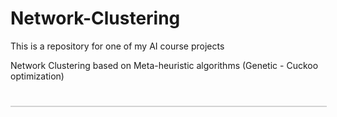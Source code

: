# Network-Clustering

This is a repository for one of my AI course projects

Network Clustering based on Meta-heuristic algorithms (Genetic - Cuckoo optimization)


<html>
<head>
<link rel="stylesheet" href="https://cdnjs.cloudflare.com/ajax/libs/vis/4.16.1/vis.css" type="text/css" />
<script type="text/javascript" src="https://cdnjs.cloudflare.com/ajax/libs/vis/4.16.1/vis-network.min.js"> </script>
<center>
<h1></h1>
</center>

<!-- <link rel="stylesheet" href="../node_modules/vis/dist/vis.min.css" type="text/css" />
<script type="text/javascript" src="../node_modules/vis/dist/vis.js"> </script>-->

<style type="text/css">

        #mynetwork {
            width: 100%;
            height: 750x;
            background-color: #222222;
            border: 1px solid lightgray;
            position: relative;
            float: left;
        }

        

        

        
</style>

</head>

<body>
<div id = "mynetwork"></div>


<script type="text/javascript">

    // initialize global variables.
    var edges;
    var nodes;
    var network; 
    var container;
    var options, data;

    
    // This method is responsible for drawing the graph, returns the drawn network
    function drawGraph() {
        var container = document.getElementById('mynetwork');
        
        

        // parsing and collecting nodes and edges from the python
        nodes = new vis.DataSet([{"font": {"color": "white"}, "id": 1, "label": 1, "shape": "dot"}, {"font": {"color": "white"}, "id": 2, "label": 2, "shape": "dot"}, {"font": {"color": "white"}, "id": 3, "label": 3, "shape": "dot"}, {"font": {"color": "white"}, "id": 4, "label": 4, "shape": "dot"}, {"font": {"color": "white"}, "id": 5, "label": 5, "shape": "dot"}, {"font": {"color": "white"}, "id": 6, "label": 6, "shape": "dot"}, {"font": {"color": "white"}, "id": 7, "label": 7, "shape": "dot"}, {"font": {"color": "white"}, "id": 8, "label": 8, "shape": "dot"}, {"font": {"color": "white"}, "id": 9, "label": 9, "shape": "dot"}, {"font": {"color": "white"}, "id": 10, "label": 10, "shape": "dot"}, {"font": {"color": "white"}, "id": 11, "label": 11, "shape": "dot"}, {"font": {"color": "white"}, "id": 12, "label": 12, "shape": "dot"}, {"font": {"color": "white"}, "id": 13, "label": 13, "shape": "dot"}, {"font": {"color": "white"}, "id": 14, "label": 14, "shape": "dot"}, {"font": {"color": "white"}, "id": 15, "label": 15, "shape": "dot"}, {"font": {"color": "white"}, "id": 16, "label": 16, "shape": "dot"}, {"font": {"color": "white"}, "id": 17, "label": 17, "shape": "dot"}, {"font": {"color": "white"}, "id": 18, "label": 18, "shape": "dot"}, {"font": {"color": "white"}, "id": 19, "label": 19, "shape": "dot"}, {"font": {"color": "white"}, "id": 20, "label": 20, "shape": "dot"}, {"font": {"color": "white"}, "id": 21, "label": 21, "shape": "dot"}, {"font": {"color": "white"}, "id": 22, "label": 22, "shape": "dot"}, {"font": {"color": "white"}, "id": 23, "label": 23, "shape": "dot"}, {"font": {"color": "white"}, "id": 24, "label": 24, "shape": "dot"}, {"font": {"color": "white"}, "id": 25, "label": 25, "shape": "dot"}, {"font": {"color": "white"}, "id": 26, "label": 26, "shape": "dot"}, {"font": {"color": "white"}, "id": 27, "label": 27, "shape": "dot"}, {"font": {"color": "white"}, "id": 28, "label": 28, "shape": "dot"}, {"font": {"color": "white"}, "id": 29, "label": 29, "shape": "dot"}, {"font": {"color": "white"}, "id": 30, "label": 30, "shape": "dot"}, {"font": {"color": "white"}, "id": 31, "label": 31, "shape": "dot"}, {"font": {"color": "white"}, "id": 32, "label": 32, "shape": "dot"}, {"font": {"color": "white"}, "id": 33, "label": 33, "shape": "dot"}, {"font": {"color": "white"}, "id": 34, "label": 34, "shape": "dot"}, {"color": "white", "font": {"color": "white"}, "id": 101, "label": 101, "shape": "dot"}, {"color": "white", "font": {"color": "white"}, "id": 102, "label": 102, "shape": "dot"}, {"color": "white", "font": {"color": "white"}, "id": 103, "label": 103, "shape": "dot"}, {"color": "white", "font": {"color": "white"}, "id": 104, "label": 104, "shape": "dot"}, {"color": "lime", "font": {"color": "white"}, "id": 105, "label": 105, "shape": "dot"}, {"color": "lime", "font": {"color": "white"}, "id": 106, "label": 106, "shape": "dot"}, {"color": "lime", "font": {"color": "white"}, "id": 107, "label": 107, "shape": "dot"}, {"color": "white", "font": {"color": "white"}, "id": 108, "label": 108, "shape": "dot"}, {"color": "cyan", "font": {"color": "white"}, "id": 109, "label": 109, "shape": "dot"}, {"color": "cyan", "font": {"color": "white"}, "id": 110, "label": 110, "shape": "dot"}, {"color": "lime", "font": {"color": "white"}, "id": 111, "label": 111, "shape": "dot"}, {"color": "white", "font": {"color": "white"}, "id": 112, "label": 112, "shape": "dot"}, {"color": "white", "font": {"color": "white"}, "id": 113, "label": 113, "shape": "dot"}, {"color": "white", "font": {"color": "white"}, "id": 114, "label": 114, "shape": "dot"}, {"color": "cyan", "font": {"color": "white"}, "id": 115, "label": 115, "shape": "dot"}, {"color": "cyan", "font": {"color": "white"}, "id": 116, "label": 116, "shape": "dot"}, {"color": "lime", "font": {"color": "white"}, "id": 117, "label": 117, "shape": "dot"}, {"color": "white", "font": {"color": "white"}, "id": 118, "label": 118, "shape": "dot"}, {"color": "cyan", "font": {"color": "white"}, "id": 119, "label": 119, "shape": "dot"}, {"color": "white", "font": {"color": "white"}, "id": 120, "label": 120, "shape": "dot"}, {"color": "cyan", "font": {"color": "white"}, "id": 121, "label": 121, "shape": "dot"}, {"color": "white", "font": {"color": "white"}, "id": 122, "label": 122, "shape": "dot"}, {"color": "cyan", "font": {"color": "white"}, "id": 123, "label": 123, "shape": "dot"}, {"color": "yellow", "font": {"color": "white"}, "id": 124, "label": 124, "shape": "dot"}, {"color": "yellow", "font": {"color": "white"}, "id": 125, "label": 125, "shape": "dot"}, {"color": "yellow", "font": {"color": "white"}, "id": 126, "label": 126, "shape": "dot"}, {"color": "cyan", "font": {"color": "white"}, "id": 127, "label": 127, "shape": "dot"}, {"color": "yellow", "font": {"color": "white"}, "id": 128, "label": 128, "shape": "dot"}, {"color": "yellow", "font": {"color": "white"}, "id": 129, "label": 129, "shape": "dot"}, {"color": "cyan", "font": {"color": "white"}, "id": 130, "label": 130, "shape": "dot"}, {"color": "cyan", "font": {"color": "white"}, "id": 131, "label": 131, "shape": "dot"}, {"color": "yellow", "font": {"color": "white"}, "id": 132, "label": 132, "shape": "dot"}, {"color": "cyan", "font": {"color": "white"}, "id": 133, "label": 133, "shape": "dot"}, {"color": "cyan", "font": {"color": "white"}, "id": 134, "label": 134, "shape": "dot"}]);
        edges = new vis.DataSet([{"from": 1, "to": 2}, {"from": 1, "to": 3}, {"from": 1, "to": 4}, {"from": 1, "to": 5}, {"from": 1, "to": 6}, {"from": 1, "to": 7}, {"from": 1, "to": 8}, {"from": 1, "to": 9}, {"from": 1, "to": 11}, {"from": 1, "to": 12}, {"from": 1, "to": 13}, {"from": 1, "to": 14}, {"from": 1, "to": 18}, {"from": 1, "to": 20}, {"from": 1, "to": 22}, {"from": 1, "to": 32}, {"from": 2, "to": 3}, {"from": 2, "to": 4}, {"from": 2, "to": 8}, {"from": 2, "to": 14}, {"from": 2, "to": 18}, {"from": 2, "to": 20}, {"from": 2, "to": 22}, {"from": 2, "to": 31}, {"from": 3, "to": 4}, {"from": 3, "to": 8}, {"from": 3, "to": 9}, {"from": 3, "to": 10}, {"from": 3, "to": 14}, {"from": 3, "to": 28}, {"from": 3, "to": 29}, {"from": 3, "to": 33}, {"from": 4, "to": 8}, {"from": 4, "to": 13}, {"from": 4, "to": 14}, {"from": 5, "to": 7}, {"from": 5, "to": 11}, {"from": 6, "to": 7}, {"from": 6, "to": 11}, {"from": 6, "to": 17}, {"from": 7, "to": 17}, {"from": 9, "to": 31}, {"from": 9, "to": 33}, {"from": 9, "to": 34}, {"from": 10, "to": 34}, {"from": 14, "to": 34}, {"from": 15, "to": 33}, {"from": 15, "to": 34}, {"from": 16, "to": 33}, {"from": 16, "to": 34}, {"from": 19, "to": 33}, {"from": 19, "to": 34}, {"from": 20, "to": 34}, {"from": 21, "to": 33}, {"from": 21, "to": 34}, {"from": 23, "to": 33}, {"from": 23, "to": 34}, {"from": 24, "to": 26}, {"from": 24, "to": 28}, {"from": 24, "to": 30}, {"from": 24, "to": 33}, {"from": 24, "to": 34}, {"from": 25, "to": 26}, {"from": 25, "to": 28}, {"from": 25, "to": 32}, {"from": 26, "to": 32}, {"from": 27, "to": 30}, {"from": 27, "to": 34}, {"from": 28, "to": 34}, {"from": 29, "to": 32}, {"from": 29, "to": 34}, {"from": 30, "to": 33}, {"from": 30, "to": 34}, {"from": 31, "to": 33}, {"from": 31, "to": 34}, {"from": 32, "to": 33}, {"from": 32, "to": 34}, {"from": 33, "to": 34}, {"from": 101, "to": 102}, {"from": 101, "to": 103}, {"from": 101, "to": 104}, {"from": 101, "to": 105}, {"from": 101, "to": 106}, {"from": 101, "to": 107}, {"from": 101, "to": 108}, {"from": 101, "to": 109}, {"from": 101, "to": 111}, {"from": 101, "to": 112}, {"from": 101, "to": 113}, {"from": 101, "to": 114}, {"from": 101, "to": 118}, {"from": 101, "to": 120}, {"from": 101, "to": 122}, {"from": 101, "to": 132}, {"from": 102, "to": 103}, {"from": 102, "to": 104}, {"from": 102, "to": 108}, {"from": 102, "to": 114}, {"from": 102, "to": 118}, {"from": 102, "to": 120}, {"from": 102, "to": 122}, {"from": 102, "to": 131}, {"from": 103, "to": 104}, {"from": 103, "to": 108}, {"from": 103, "to": 109}, {"from": 103, "to": 110}, {"from": 103, "to": 114}, {"from": 103, "to": 128}, {"from": 103, "to": 129}, {"from": 103, "to": 133}, {"from": 104, "to": 108}, {"from": 104, "to": 113}, {"from": 104, "to": 114}, {"from": 105, "to": 107}, {"from": 105, "to": 111}, {"from": 106, "to": 107}, {"from": 106, "to": 111}, {"from": 106, "to": 117}, {"from": 107, "to": 117}, {"from": 109, "to": 131}, {"from": 109, "to": 133}, {"from": 109, "to": 134}, {"from": 110, "to": 134}, {"from": 114, "to": 134}, {"from": 115, "to": 133}, {"from": 115, "to": 134}, {"from": 116, "to": 133}, {"from": 116, "to": 134}, {"from": 119, "to": 133}, {"from": 119, "to": 134}, {"from": 120, "to": 134}, {"from": 121, "to": 133}, {"from": 121, "to": 134}, {"from": 123, "to": 133}, {"from": 123, "to": 134}, {"from": 124, "to": 126}, {"from": 124, "to": 128}, {"from": 124, "to": 130}, {"from": 124, "to": 133}, {"from": 124, "to": 134}, {"from": 125, "to": 126}, {"from": 125, "to": 128}, {"from": 125, "to": 132}, {"from": 126, "to": 132}, {"from": 127, "to": 130}, {"from": 127, "to": 134}, {"from": 128, "to": 134}, {"from": 129, "to": 132}, {"from": 129, "to": 134}, {"from": 130, "to": 133}, {"from": 130, "to": 134}, {"from": 131, "to": 133}, {"from": 131, "to": 134}, {"from": 132, "to": 133}, {"from": 132, "to": 134}, {"from": 133, "to": 134}]);

        // adding nodes and edges to the graph
        data = {nodes: nodes, edges: edges};

        var options = {
    "configure": {
        "enabled": false
    },
    "edges": {
        "color": {
            "inherit": true
        },
        "smooth": {
            "enabled": false,
            "type": "continuous"
        }
    },
    "interaction": {
        "dragNodes": true,
        "hideEdgesOnDrag": false,
        "hideNodesOnDrag": false
    },
    "physics": {
        "barnesHut": {
            "avoidOverlap": 0,
            "centralGravity": 0.3,
            "damping": 0.09,
            "gravitationalConstant": -80000,
            "springConstant": 0.001,
            "springLength": 250
        },
        "enabled": true,
        "stabilization": {
            "enabled": true,
            "fit": true,
            "iterations": 1000,
            "onlyDynamicEdges": false,
            "updateInterval": 50
        }
    }
};
        
        

        

        network = new vis.Network(container, data, options);
	 
        


        

        return network;

    }

    drawGraph();

</script>
</body>
</html>
